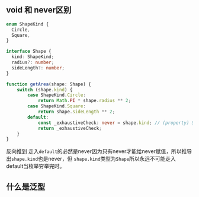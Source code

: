 ## void 和 never区别
```ts
enum ShapeKind {
  Circle,
  Square,
}

interface Shape {
  kind: ShapeKind;
  radius?: number;
  sideLength?: number;
}

function getArea(shape: Shape) {
    switch (shape.kind) {
        case ShapeKind.Circle:
            return Math.PI * shape.radius ** 2;
        case ShapeKind.Square:
            return shape.sideLength ** 2;
        default:
            const _exhaustiveCheck: never = shape.kind; // (property) Shape.kind: never
            return _exhaustiveCheck;
    }
}
```
反向推到 走入`default`的必然是never因为只有never才能给never赋值，所以推导出`shape.kind`也是never，但
`shape.kind`类型为`Shape`所以永远不可能走入default当枚举穷举完时。

## 什么是泛型


